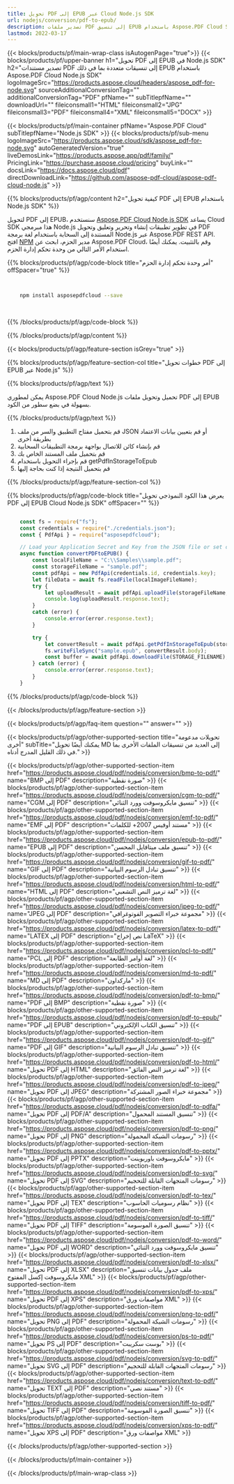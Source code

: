 ```yaml
---
title: تحويل PDF إلى EPUB عبر Cloud Node.js SDK
url: nodejs/conversion/pdf-to-epub/
description: تصدير ملفات PDF إلى تنسيق EPUB باستخدام Aspose.PDF Cloud SDK لـ Node.js. تمكين تخطيطات مناسبة للكتب الإلكترونية.
lastmod: 2022-03-17
---
```


{{< blocks/products/pf/main-wrap-class isAutogenPage="true">}}
{{< blocks/products/pf/upper-banner h1="تحويل PDF إلى EPUB في Node.js SDK" h2="تصدير مستندات PDF إلى تنسيقات متعددة بما في ذلك EPUB باستخدام Aspose.PDF Cloud Node.js SDK" logoImageSrc="https://products.aspose.cloud/headers/aspose_pdf-for-node.svg" sourceAdditionalConversionTag="" additionalConversionTag="PDF" pfName="" subTitlepfName="" downloadUrl="" fileiconsmall1="HTML" fileiconsmall2="JPG" fileiconsmall3="PDF" fileiconsmall4="XML" fileiconsmall5="DOCX" >}}

{{< blocks/products/pf/main-container pfName="Aspose.PDF Cloud" subTitlepfName="Node.js SDK" >}}
{{< blocks/products/pf/sub-menu logoImageSrc="https://products.aspose.cloud/sdk/aspose_pdf-for-node.svg"
autoGeneratedVersion="true"
liveDemosLink="https://products.aspose.app/pdf/family/" PricingLink="https://purchase.aspose.cloud/pricing" buyLink="" docsLink="https://docs.aspose.cloud/pdf"  directDownloadLink="https://github.com/aspose-pdf-cloud/aspose-pdf-cloud-node.js" >}}

{{% blocks/products/pf/agp/content h2="كيفية تحويل PDF إلى EPUB باستخدام Node.js SDK" %}}

لتحويل PDF إلى EPUB، سنستخدم
[Aspose.PDF Cloud Node.js SDK](https://products.aspose.cloud/pdf/nodejs/)
يساعد Cloud SDK هذا مبرمجي Node.js في تطوير تطبيقات إنشاء وتحرير وتعليق وتحويل PDF المستندة إلى السحابة باستخدام لغة برمجة Node.js عبر Aspose.PDF REST API. افتح
[NPM](https://www.npmjs.com/package/asposepdfcloud)
مدير الحزم، ابحث عن
Aspose.PDF Cloud،
وقم بالتثبيت. يمكنك أيضًا استخدام الأمر التالي من وحدة تحكم إدارة الحزم.

{{% blocks/products/pf/agp/code-block title="أمر وحدة تحكم إدارة الحزم" offSpacer="true" %}}

```bash

     
    npm install asposepdfcloud --save
     
     

```

{{% /blocks/products/pf/agp/code-block %}}

{{% /blocks/products/pf/agp/content %}}

{{< blocks/products/pf/agp/feature-section isGrey="true" >}}

{{% blocks/products/pf/agp/feature-section-col title="خطوات تحويل PDF إلى EPUB عبر Node.js" %}}

{{% blocks/products/pf/agp/text %}}

يمكن لمطوري Aspose.PDF Cloud Node.js تحميل وتحويل ملفات PDF إلى EPUB بسهولة في بضع سطور من الكود.

{{% /blocks/products/pf/agp/text %}}

1. قم بتحميل مفتاح التطبيق والسر من ملف JSON أو قم بتعيين بيانات الاعتماد بطريقة أخرى
2. قم بإنشاء كائن للاتصال بواجهة برمجة التطبيقات السحابية
3. قم بتحميل ملف المستند الخاص بك
4. قم بإجراء التحويل باستخدام getPdfInStorageToEpub
5. قم بتحميل النتيجة إذا كنت بحاجة إليها

{{% /blocks/products/pf/agp/feature-section-col %}}


{{% blocks/products/pf/agp/code-block title="يعرض هذا الكود النموذجي تحويل PDF إلى EPUB Cloud Node.js SDK" offSpacer="" %}}

```js

    const fs = require("fs");
    const credentials = require("./credentials.json");
    const { PdfApi } = require("asposepdfcloud");

    // Load your Application Secret and Key from the JSON file or set credentials in another way
    async function convertPDFtoEPUB() {
        const localFileName = "C:\\Samples\\sample.pdf";
        const storageFileName = "sample.pdf";
        const pdfApi = new PdfApi(credentials.id, credentials.key);
        let fileData = await fs.readFile(localImageFileName);
        try {
            let uploadResult = await pdfApi.uploadFile(storageFileName, fileData);
            console.log(uploadResult.response.text);
        }
        catch (error) {
            console.error(error.response.text);
        }

        try {
            let convertResult = await pdfApi.getPdfInStorageToEpub(storageFileName);
            fs.writeFileSync("sample.epub", convertResult.body);
            const buffer = await pdfApi.downloadFile(STORAGE_FILENAME);
        } catch (error) {
            console.error(error.response.text);
        }
    }
```

{{% /blocks/products/pf/agp/code-block %}}

{{< /blocks/products/pf/agp/feature-section >}}

{{< blocks/products/pf/agp/faq-item question="" answer="" >}}

{{< blocks/products/pf/agp/other-supported-section title="تحويلات مدعومة أخرى" subTitle="يمكنك أيضًا تحويل MD إلى العديد من تنسيقات الملفات الأخرى بما في ذلك القليل المدرج أدناه." >}}

{{< blocks/products/pf/agp/other-supported-section-item href="https://products.aspose.cloud/pdf/nodejs/conversion/bmp-to-pdf/" name="BMP إلى PDF" description="صورة نقطية" >}}
{{< blocks/products/pf/agp/other-supported-section-item href="https://products.aspose.cloud/pdf/nodejs/conversion/cgm-to-pdf/" name="CGM إلى PDF" description="تنسيق مايكروسوفت وورد الثنائي" >}}
{{< blocks/products/pf/agp/other-supported-section-item href="https://products.aspose.cloud/pdf/nodejs/conversion/emf-to-pdf/" name="EMF إلى PDF" description="مستند أوفيس 2007+ للكلمات" >}}
{{< blocks/products/pf/agp/other-supported-section-item href="https://products.aspose.cloud/pdf/nodejs/conversion/epub-to-pdf/" name="EPUB إلى PDF" description="تنسيق ملف ميتافايل المحسن" >}}
{{< blocks/products/pf/agp/other-supported-section-item href="https://products.aspose.cloud/pdf/nodejs/conversion/gif-to-pdf/" name="GIF إلى PDF" description="تنسيق تبادل الرسوم البيانية" >}}
{{< blocks/products/pf/agp/other-supported-section-item href="https://products.aspose.cloud/pdf/nodejs/conversion/html-to-pdf/" name="HTML إلى PDF" description="لغة ترميز النص التشعبي" >}}
{{< blocks/products/pf/agp/other-supported-section-item href="https://products.aspose.cloud/pdf/nodejs/conversion/jpeg-to-pdf/" name="JPEG إلى PDF" description="مجموعة خبراء التصوير الفوتوغرافي" >}}
{{< blocks/products/pf/agp/other-supported-section-item href="https://products.aspose.cloud/pdf/nodejs/conversion/latex-to-pdf/" name="LATEX إلى PDF" description="نص إخراج LaTeX" >}}
{{< blocks/products/pf/agp/other-supported-section-item href="https://products.aspose.cloud/pdf/nodejs/conversion/pcl-to-pdf/" name="PCL إلى PDF" description="لغة أوامر الطابعة" >}}
{{< blocks/products/pf/agp/other-supported-section-item href="https://products.aspose.cloud/pdf/nodejs/conversion/md-to-pdf/" name="MD إلى PDF" description="ماركداون" >}}
{{< blocks/products/pf/agp/other-supported-section-item href="https://products.aspose.cloud/pdf/nodejs/conversion/pdf-to-bmp/" name="PDF إلى BMP" description="صورة نقطية" >}}
{{< blocks/products/pf/agp/other-supported-section-item href="https://products.aspose.cloud/pdf/nodejs/conversion/pdf-to-epub/" name="PDF إلى EPUB" description="تنسيق الكتاب الإلكتروني" >}}
{{< blocks/products/pf/agp/other-supported-section-item href="https://products.aspose.cloud/pdf/nodejs/conversion/pdf-to-gif/" name="PDF إلى GIF" description="تنسيق تبادل الرسوم البيانية" >}}
{{< blocks/products/pf/agp/other-supported-section-item href="https://products.aspose.cloud/pdf/nodejs/conversion/pdf-to-html/" name="تحويل PDF إلى HTML" description="لغة ترميز النص الفائق" >}}
{{< blocks/products/pf/agp/other-supported-section-item href="https://products.aspose.cloud/pdf/nodejs/conversion/pdf-to-jpeg/" name="تحويل PDF إلى JPEG" description="مجموعة خبراء الصور المشتركة" >}}
{{< blocks/products/pf/agp/other-supported-section-item href="https://products.aspose.cloud/pdf/nodejs/conversion/pdf-to-pdfa/" name="تحويل PDF إلى PDF/A" description="تنسيق المستند المحمول" >}}
{{< blocks/products/pf/agp/other-supported-section-item href="https://products.aspose.cloud/pdf/nodejs/conversion/pdf-to-png/" name="تحويل PDF إلى PNG" description="رسومات الشبكة المحمولة" >}}
{{< blocks/products/pf/agp/other-supported-section-item href="https://products.aspose.cloud/pdf/nodejs/conversion/pdf-to-pptx/" name="تحويل PDF إلى PPTX" description="مايكروسوفت باوربوينت" >}}
{{< blocks/products/pf/agp/other-supported-section-item href="https://products.aspose.cloud/pdf/nodejs/conversion/pdf-to-svg/" name="تحويل PDF إلى SVG" description="رسومات المتجهات القابلة للتحجيم" >}}
{{< blocks/products/pf/agp/other-supported-section-item href="https://products.aspose.cloud/pdf/nodejs/conversion/pdf-to-tex/" name="تحويل PDF إلى TEX" description="نظام رسوميات الحاسوب" >}}
{{< blocks/products/pf/agp/other-supported-section-item href="https://products.aspose.cloud/pdf/nodejs/conversion/pdf-to-tiff/" name="تحويل PDF إلى TIFF" description="تنسيق الصورة الموسومة" >}}
{{< blocks/products/pf/agp/other-supported-section-item href="https://products.aspose.cloud/pdf/nodejs/conversion/pdf-to-word/" name="تحويل PDF إلى WORD" description="تنسيق مايكروسوفت وورد الثنائي" >}}
{{< blocks/products/pf/agp/other-supported-section-item href="https://products.aspose.cloud/pdf/nodejs/conversion/pdf-to-xlsx/" name="تحويل PDF إلى XLSX" description="ملف جدول بيانات تنسيق مايكروسوفت إكسل المفتوح XML" >}}
{{< blocks/products/pf/agp/other-supported-section-item href="https://products.aspose.cloud/pdf/nodejs/conversion/pdf-to-xps/" name="تحويل PDF إلى XPS" description="مواصفات ورق XML" >}}
{{< blocks/products/pf/agp/other-supported-section-item href="https://products.aspose.cloud/pdf/nodejs/conversion/png-to-pdf/" name="تحويل PNG إلى PDF" description="رسومات الشبكة المحمولة" >}}
{{< blocks/products/pf/agp/other-supported-section-item href="https://products.aspose.cloud/pdf/nodejs/conversion/ps-to-pdf/" name="تحويل PS إلى PDF" description="بوست سكريبت" >}}
{{< blocks/products/pf/agp/other-supported-section-item href="https://products.aspose.cloud/pdf/nodejs/conversion/svg-to-pdf/" name="تحويل SVG إلى PDF" description="رسومات المتجهات القابلة للتحجيم" >}}
{{< blocks/products/pf/agp/other-supported-section-item href="https://products.aspose.cloud/pdf/nodejs/conversion/text-to-pdf/" name="تحويل TEXT إلى PDF" description="مستند نصي" >}}
{{< blocks/products/pf/agp/other-supported-section-item href="https://products.aspose.cloud/pdf/nodejs/conversion/tiff-to-pdf/" name="تحويل TIFF إلى PDF" description="تنسيق الصورة الموسومة" >}}
{{< blocks/products/pf/agp/other-supported-section-item href="https://products.aspose.cloud/pdf/nodejs/conversion/xps-to-pdf/" name="تحويل XPS إلى PDF" description="مواصفات ورق XML" >}}

{{< /blocks/products/pf/agp/other-supported-section >}}

{{< /blocks/products/pf/main-container >}}

{{< /blocks/products/pf/main-wrap-class >}}




